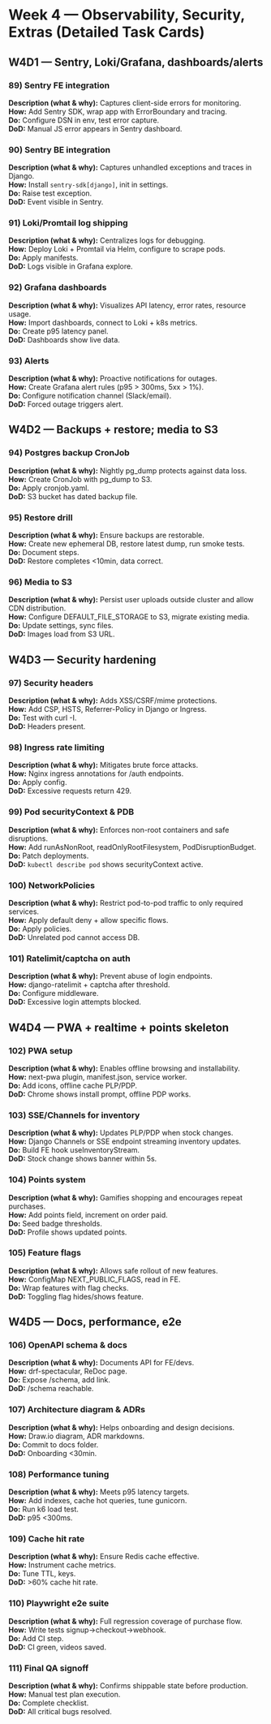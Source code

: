 # Week 4 — Observability, Security, Extras (Detailed Task Cards)

## W4D1 — Sentry, Loki/Grafana, dashboards/alerts

### 89) Sentry FE integration
**Description (what & why):** Captures client-side errors for monitoring.  
**How:** Add Sentry SDK, wrap app with ErrorBoundary and tracing.  
**Do:** Configure DSN in env, test error capture.  
**DoD:** Manual JS error appears in Sentry dashboard.

### 90) Sentry BE integration
**Description (what & why):** Captures unhandled exceptions and traces in Django.  
**How:** Install `sentry-sdk[django]`, init in settings.  
**Do:** Raise test exception.  
**DoD:** Event visible in Sentry.

### 91) Loki/Promtail log shipping
**Description (what & why):** Centralizes logs for debugging.  
**How:** Deploy Loki + Promtail via Helm, configure to scrape pods.  
**Do:** Apply manifests.  
**DoD:** Logs visible in Grafana explore.

### 92) Grafana dashboards
**Description (what & why):** Visualizes API latency, error rates, resource usage.  
**How:** Import dashboards, connect to Loki + k8s metrics.  
**Do:** Create p95 latency panel.  
**DoD:** Dashboards show live data.

### 93) Alerts
**Description (what & why):** Proactive notifications for outages.  
**How:** Create Grafana alert rules (p95 > 300ms, 5xx > 1%).  
**Do:** Configure notification channel (Slack/email).  
**DoD:** Forced outage triggers alert.

## W4D2 — Backups + restore; media to S3

### 94) Postgres backup CronJob
**Description (what & why):** Nightly pg_dump protects against data loss.  
**How:** Create CronJob with pg_dump to S3.  
**Do:** Apply cronjob.yaml.  
**DoD:** S3 bucket has dated backup file.

### 95) Restore drill
**Description (what & why):** Ensure backups are restorable.  
**How:** Create new ephemeral DB, restore latest dump, run smoke tests.  
**Do:** Document steps.  
**DoD:** Restore completes <10min, data correct.

### 96) Media to S3
**Description (what & why):** Persist user uploads outside cluster and allow CDN distribution.  
**How:** Configure DEFAULT_FILE_STORAGE to S3, migrate existing media.  
**Do:** Update settings, sync files.  
**DoD:** Images load from S3 URL.

## W4D3 — Security hardening

### 97) Security headers
**Description (what & why):** Adds XSS/CSRF/mime protections.  
**How:** Add CSP, HSTS, Referrer-Policy in Django or Ingress.  
**Do:** Test with curl -I.  
**DoD:** Headers present.

### 98) Ingress rate limiting
**Description (what & why):** Mitigates brute force attacks.  
**How:** Nginx ingress annotations for /auth endpoints.  
**Do:** Apply config.  
**DoD:** Excessive requests return 429.

### 99) Pod securityContext & PDB
**Description (what & why):** Enforces non-root containers and safe disruptions.  
**How:** Add runAsNonRoot, readOnlyRootFilesystem, PodDisruptionBudget.  
**Do:** Patch deployments.  
**DoD:** `kubectl describe pod` shows securityContext active.

### 100) NetworkPolicies
**Description (what & why):** Restrict pod-to-pod traffic to only required services.  
**How:** Apply default deny + allow specific flows.  
**Do:** Apply policies.  
**DoD:** Unrelated pod cannot access DB.

### 101) Ratelimit/captcha on auth
**Description (what & why):** Prevent abuse of login endpoints.  
**How:** django-ratelimit + captcha after threshold.  
**Do:** Configure middleware.  
**DoD:** Excessive login attempts blocked.

## W4D4 — PWA + realtime + points skeleton

### 102) PWA setup
**Description (what & why):** Enables offline browsing and installability.  
**How:** next-pwa plugin, manifest.json, service worker.  
**Do:** Add icons, offline cache PLP/PDP.  
**DoD:** Chrome shows install prompt, offline PDP works.

### 103) SSE/Channels for inventory
**Description (what & why):** Updates PLP/PDP when stock changes.  
**How:** Django Channels or SSE endpoint streaming inventory updates.  
**Do:** Build FE hook useInventoryStream.  
**DoD:** Stock change shows banner within 5s.

### 104) Points system
**Description (what & why):** Gamifies shopping and encourages repeat purchases.  
**How:** Add points field, increment on order paid.  
**Do:** Seed badge thresholds.  
**DoD:** Profile shows updated points.

### 105) Feature flags
**Description (what & why):** Allows safe rollout of new features.  
**How:** ConfigMap NEXT_PUBLIC_FLAGS, read in FE.  
**Do:** Wrap features with flag checks.  
**DoD:** Toggling flag hides/shows feature.

## W4D5 — Docs, performance, e2e

### 106) OpenAPI schema & docs
**Description (what & why):** Documents API for FE/devs.  
**How:** drf-spectacular, ReDoc page.  
**Do:** Expose /schema, add link.  
**DoD:** /schema reachable.

### 107) Architecture diagram & ADRs
**Description (what & why):** Helps onboarding and design decisions.  
**How:** Draw.io diagram, ADR markdowns.  
**Do:** Commit to docs folder.  
**DoD:** Onboarding <30min.

### 108) Performance tuning
**Description (what & why):** Meets p95 latency targets.  
**How:** Add indexes, cache hot queries, tune gunicorn.  
**Do:** Run k6 load test.  
**DoD:** p95 <300ms.

### 109) Cache hit rate
**Description (what & why):** Ensure Redis cache effective.  
**How:** Instrument cache metrics.  
**Do:** Tune TTL, keys.  
**DoD:** >60% cache hit rate.

### 110) Playwright e2e suite
**Description (what & why):** Full regression coverage of purchase flow.  
**How:** Write tests signup→checkout→webhook.  
**Do:** Add CI step.  
**DoD:** CI green, videos saved.

### 111) Final QA signoff
**Description (what & why):** Confirms shippable state before production.  
**How:** Manual test plan execution.  
**Do:** Complete checklist.  
**DoD:** All critical bugs resolved.
